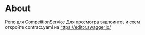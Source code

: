 # About
Репо для CompetitionService
Для просмотра эндпоинтов и схем откройте 
contract.yaml на https://editor.swagger.io/ 

